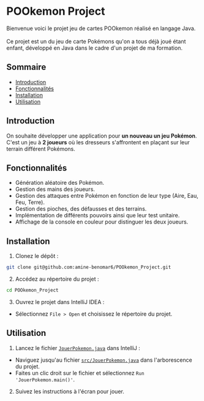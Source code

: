 # POOkemon Project

Bienvenue voici le projet jeu de cartes POOkemon réalisé en langage Java.
<br><br>Ce projet est un du jeu de carte Pokémons qu'on a tous déjà joué étant enfant, développé en Java dans le cadre d'un projet de ma formation.

## Sommaire

<ul>
    <li><a href="#introduction">Introduction</a></li>
    <li><a href="#fonctionnalités">Fonctionnalités</a></li>
    <li><a href="#installation">Installation</a></li>
    <li><a href="#utilisation">Utilisation</a></li>
</ul>

## Introduction

On souhaite développer une application pour **un nouveau un jeu Pokémon**.
C'est un jeu à **2 joueurs** où les dresseurs s'affrontent en plaçant sur leur terrain différent Pokémons.

## Fonctionnalités
- Génération aléatoire des Pokémon.
- Gestion des mains des joueurs.
- Gestion des attaques entre Pokémon en fonction de leur type (Aire, Eau, Feu, Terre).
- Gestion des pioches, des défausses et des terrains.
- Implémentation de différents pouvoirs ainsi que leur test unitaire.
- Affichage de la console en couleur pour distinguer les deux joueurs.

## Installation
1. Clonez le dépôt :
  ```bash
  git clone git@github.com:amine-benomar6/POOkemon_Project.git
  ```
2. Accédez au répertoire du projet :
  ```bash
  cd POOkemon_Project
  ```
3. Ouvrez le projet dans IntelliJ IDEA :
- Sélectionnez `File > Open` et choisissez le répertoire du projet.

## Utilisation
1. Lancez le fichier <a href="./src/JouerPokemon.java">`JouerPokemon.java`</a> dans IntelliJ :
- Naviguez jusqu'au fichier <a href="./src/JouerPokemon.java">`src/JouerPokemon.java`</a> dans l'arborescence du projet.
- Faites un clic droit sur le fichier et sélectionnez `Run 'JouerPokemon.main()'`.
2. Suivez les instructions à l'écran pour jouer.
